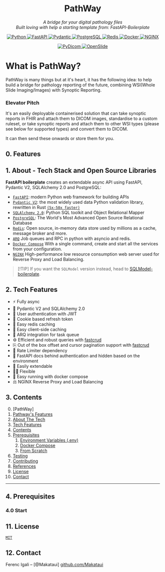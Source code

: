 <h1 align="center"> PathWay</h1>
<p align="center" markdown=1>
  <i>A bridge for your digital pathology files</i>
  <br>
  <i>Built loving with help a starting template from: FastAPI-Boilerplate</i>
</p>


<p align="center">
  <a href="">
      <img src="https://img.shields.io/badge/Python-3776AB?style=for-the-badge&logo=python&logoColor=white" alt="Python">
  </a>
  <a href="https://fastapi.tiangolo.com">
      <img src="https://img.shields.io/badge/FastAPI-005571?style=for-the-badge&logo=fastapi" alt="FastAPI">
  </a>
  <a href="https://docs.pydantic.dev/2.4/">
      <img src="https://img.shields.io/badge/Pydantic-E92063?logo=pydantic&logoColor=fff&style=for-the-badge" alt="Pydantic">
  </a>
  <a href="https://www.postgresql.org">
      <img src="https://img.shields.io/badge/PostgreSQL-316192?style=for-the-badge&logo=postgresql&logoColor=white" alt="PostgreSQL">
  </a>
  <a href="https://redis.io">
      <img src="https://img.shields.io/badge/Redis-DC382D?logo=redis&logoColor=fff&style=for-the-badge" alt="Redis">
  </a>
  <a href="https://docs.docker.com/compose/">
      <img src="https://img.shields.io/badge/Docker-2496ED?logo=docker&logoColor=fff&style=for-the-badge" alt="Docker">
  </a>
  <a href="https://nginx.org/en/">
      <img src="https://img.shields.io/badge/NGINX-009639?logo=nginx&logoColor=fff&style=for-the-badge" alt=NGINX>
  </a>
</p>

<p align="center">
  <a href="https://pydicom.github.io/">
      <img src="https://img.shields.io/badge/PyDicom-blue" alt="PyDicom">
  </a>
  <a href="https://openslide.org/">
      <img src="https://img.shields.io/badge/OpenSlide-red" alt="OpenSlide">
  </a>
</p>

# What is PathWay?

PathWay is many things but at it's heart, it has the following idea: to help build a bridge for pathology reporting of the future, combining WSI(Whole Slide Imaging/Images) with Synoptic Reporting. 

### Elevator Pitch

It's an easily deployable containerised solution that can take synoptic reports in FHIR and attach them to DICOM images, standardise to a custom ruleset, or take synoptic reports and attach them to other WSI types (please see below for supported types) and convert them to DICOM. 

It can then send these onwards or store them for you.

## 0. Features

## 1. About - Tech Stack and Open Source Libraries

**FastAPI boilerplate** creates an extendable async API using FastAPI, Pydantic V2, SQLAlchemy 2.0 and PostgreSQL:

- [`FastAPI`](https://fastapi.tiangolo.com): modern Python web framework for building APIs
- [`Pydantic V2`](https://docs.pydantic.dev/2.4/): the most widely used data Python validation library, rewritten in Rust [`(5x-50x faster)`](https://docs.pydantic.dev/latest/blog/pydantic-v2-alpha/)
- [`SQLAlchemy 2.0`](https://docs.sqlalchemy.org/en/20/changelog/whatsnew_20.html): Python SQL toolkit and Object Relational Mapper
- [`PostgreSQL`](https://www.postgresql.org): The World's Most Advanced Open Source Relational Database
- [`Redis`](https://redis.io): Open source, in-memory data store used by millions as a cache, message broker and more.
- [`ARQ`](https://arq-docs.helpmanual.io) Job queues and RPC in python with asyncio and redis.
- [`Docker Compose`](https://docs.docker.com/compose/) With a single command, create and start all the services from your configuration.
- [`NGINX`](https://nginx.org/en/) High-performance low resource consumption web server used for Reverse Proxy and Load Balancing.

> \[!TIP\] 
> If you want the `SQLModel` version instead, head to [SQLModel-boilerplate](https://github.com/igorbenav/SQLModel-boilerplate).

## 2. Tech Features

- ⚡️ Fully async
- 🚀 Pydantic V2 and SQLAlchemy 2.0
- 🔐 User authentication with JWT
- 🍪 Cookie based refresh token
- 🏬 Easy redis caching
- 👜 Easy client-side caching
- 🚦 ARQ integration for task queue
- ⚙️ Efficient and robust queries with <a href="https://github.com/igorbenav/fastcrud">fastcrud</a>
- ⎘ Out of the box offset and cursor pagination support with <a href="https://github.com/igorbenav/fastcrud">fastcrud</a>
- 🛑 Rate Limiter dependency
- 👮 FastAPI docs behind authentication and hidden based on the environment
- 🦾 Easily extendable
- 🤸‍♂️ Flexible
- 🚚 Easy running with docker compose
- ⚖️ NGINX Reverse Proxy and Load Balancing

## 3. Contents
0. [PathWay]
0. [Pathway's Features](#0-features)
1. [About The Tech](#1-about---tech-stack-and-open-source-libraries)
1. [Tech Features](#2-tech-features)
1. [Contents](#3-contents)
1. [Prerequisites](#4-prerequisites)
   1. [Environment Variables (.env)](#41-environment-variables-env)
   1. [Docker Compose](#42-docker-compose-preferred)
   1. [From Scratch](#43-from-scratch)
1. [Testing](#8-testing)
1. [Contributing](#9-contributing)
1. [References](#10-references)
1. [License](#11-license)
1. [Contact](#12-contact)

______________________________________________________________________

## 4. Prerequisites

### 4.0 Start


## 11. License

[`MIT`](LICENSE.md)

## 12. Contact

Ferenc Igali – [@Makataui]
[github.com/Makataui](https://github.com/Makataui/)
